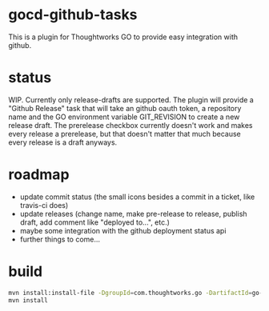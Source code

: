 gocd-github-tasks
=================

This is a plugin for Thoughtworks GO to provide easy integration with github.


status
======

WIP.
Currently only release-drafts are supported.
The plugin will provide a "Github Release" task that will take an github oauth token, a repository name and the GO environment variable GIT_REVISION to create a new release draft. The prerelease checkbox currently doesn't work and makes every release a prerelease, but that doesn't matter that much because every release is a draft anyways.


roadmap
=======

* update commit status (the small icons besides a commit in a ticket, like travis-ci does)
* update releases (change name, make pre-release to release, publish draft, add comment like "deployed to...", etc.)
* maybe some integration with the github deployment status api
* further things to come...
 

build
=====

```bash
mvn install:install-file -DgroupId=com.thoughtworks.go -DartifactId=go-plugin-api -Dversion=14.1.0 -Dpacking=jar -Dfile=lib/go-plugin-api-14.2.0.jar
mvn install
```

